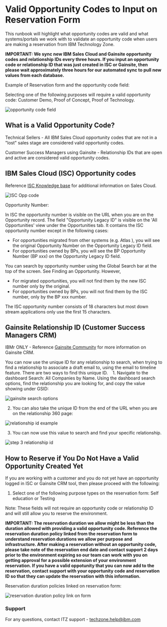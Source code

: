 # Valid Opportunity Codes to Input on Reservation Form

This runbook will highlight what opportunity codes are valid and what systems/portals we work with to validate an opportunity code when users are making a reservation from IBM Technology Zone.

**IMPORTANT: We sync new IBM Sales Cloud and Gainsite opportunity codes and relationship IDs every three hours. If you input an opportunity code or relationship ID that was just created in ISC or Gainsite, then please wait approximately three hours for our automated sync to pull new values from each database.**

Example of Reservation form and the opportunity code field:

Selecting one of the following purposes will require a valid opportunity code: Customer Demo, Proof of Concept, Proof of Technology.

![opportunity code field](https://github.com/IBM/itz-support-public/blob/main/IBM-Technology-Zone/IBM-Technology-Zone-Runbooks/Images/opportunity%20code%20field.png)

## What is a Valid Opportunity Code? 

Technical Sellers - All IBM Sales Cloud opportunity codes that are not in a "lost" sales stage are considered valid opportunity codes.

Customer Success Managers using Gainsite - Relationship IDs that are open and active are considered valid opportunity codes. 

## IBM Sales Cloud (ISC) Opportunity codes

Reference [ISC Knowledge base](https://ibm.seismic.com/Link/Content/DCH8lALRujMky5k13vpI6KCg) for additional information on Sales Cloud. 

![ISC Opp code](https://github.com/IBM/itz-support-public/blob/main/IBM-Technology-Zone/IBM-Technology-Zone-Runbooks/Images/ISC%20Opportunity%20number.png)

Opportunity Number:

In ISC the opportunity number is visible on the URL when you are on the Opportunity record.
The field "Opportunity Legacy ID" is visible on the 'All  Opportunities' view under the Opportunities tab. It contains the ISC  opportunity number except in the following cases:

* For opportunities migrated from other systems (e.g. Atlas ), you will see the original Opportunity Number on the Opportunity Legacy ID field. 
* For opportunities owned by BPs, you will see the BP Opportunity Number (BP xxx) on the Opportunity Legacy ID field.  

You can search by opportunity number using the Global Search bar at the top of the screen. See Finding an Opportunity. However, 

* For migrated opportunities, you will not find them by the new ISC number only by the original. 
* For opportunities owned by BPs, you  will not find them by the ISC number, only by the BP xxx number.

The ISC opportunity number consists of 18 characters but most down stream applications only use the first 15 characters.


## Gainsite Relationship ID (Customer Success Managers CRM)

IBMr ONLY - Reference [Gainsite Community](https://w3.ibm.com/w3publisher/gainsight-user-community/education/csm-enablement) for more information on Gainsite CRM.

You can now use the unique ID for any relationship to search, when trying to find a relationship to associate a draft email to, using the email to timeline feature.
There are two ways to find this unique ID.
  
1. Navigate to the dashboard Search: All Companies by Name. Using the dashboard search options, find the relationship you are looking for, and copy the value showing under GSID:

![gainsite search options](https://github.com/IBM/itz-support-public/blob/main/IBM-Technology-Zone/IBM-Technology-Zone-Runbooks/Images/Gainsite%20search%20options.png)

 2. You can also take the unique ID from the end of the URL when you are on the relationship 360 page:
 
 ![relationship id example](https://github.com/IBM/itz-support-public/blob/main/IBM-Technology-Zone/IBM-Technology-Zone-Runbooks/Images/relationship%20id%20example.png)
 
 3. You can now use this value to search and find your specific relationship.
 
![step 3 relationship id](https://github.com/IBM/itz-support-public/blob/main/IBM-Technology-Zone/IBM-Technology-Zone-Runbooks/Images/step3relationship%20id.png)


## How to Reserve if You Do Not Have a Valid Opportunity Created Yet

If you are working with a customer and you do not yet have an opportunity logged in ISC or Gainsite CRM tool, then please proceed with the following:

1. Select one of the following purpose types on the reservation form: Self education or Testing

Note: These fields will not require an opportunity code or relationship ID and will still allow you to reserve the environment. 

**IMPORTANT: The reservation duration we allow might be less than the duration allowed with providing a valid opportunity code. Reference the reservation duration policy linked from the reservation form to understand reservation durations we allow per purpose and infrastructure. After making a reservation without an opportunity code, please take note of the reservation end date and contact support 2 days prior to the environment expiring so our team can work with you on getting approval for a possible extension of your environment reservation. If you have a valid oppotunity that you can now add to the reservation, contact support with your opportunity code and reservation ID so that they can update the reservation with this information.**

Reservation duration policies linked on reservation form:

![reservation duration policy link on form](https://github.com/IBM/itz-support-public/blob/main/IBM-Technology-Zone/IBM-Technology-Zone-Runbooks/Images/reservation%20duration%20policy.png)

### Support

For any questions, contact ITZ support - techzone.help@ibm.com


